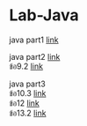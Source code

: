 # Lab-Java

java part1 [link](https://github.com/wat885/Lab-Java/tree/main/HelloWorld/src/com/buzzfreeze/JavaPart1) 

java part2 [link](https://github.com/wat885/Lab-Java/tree/main/HelloWorld/src/com/buzzfreeze/JavaPart2)  
ข้อ9.2 [link](https://github.com/wat885/Lab-Java/tree/main/HelloWorld/src/com/buzzfreeze/java9_2)    

java part3  
ข้อ10.3 [link](https://github.com/wat885/Lab-Java/tree/main/HelloWorld/src/com/buzzfreeze/java10_3)   
ข้อ12 [link](https://github.com/wat885/Lab-Java/tree/main/HelloWorld/src/com/buzzfreeze/java12)   
ข้อ13.2 [link](https://github.com/wat885/Lab-Java/tree/main/HelloWorld/src/com/buzzfreeze/java13_2)   
